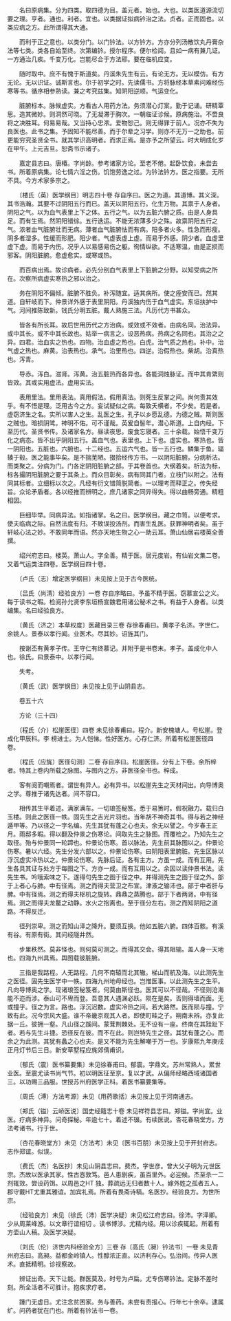 <!-- { "loadSidebar": true } -->
　　名曰原病集。分为四类。取四德为目。盖元者。始也。大也。以类医道源流切要之理。亨者。通也。利者。宜也。以类据证拟病钤治之法。贞者。正而固也。以类应病之方。此所谓得其大通。

　　而利于正之意也。以类分门。以门钤法。以方钤方。方亦分列汤散饮丸丹膏杂法等七类。类各自始至终。次第编钤。授尔程序。便尔检阅。且如一病有兼几证。一方通治几疾。千变万化。岂能尽合于方法耶。要在临机应变。

　　随时取中。庶不有愧于斯道矣。丹溪朱先生有云。有论无方。无以模仿。有方无论。无以识证。诚斯言也。尔于初学之时。先读儒书。方将脉经本草素问难经伤寒等书。循序相参熟读。兼之考究兹集。知阴阳逆顺。气运变化。

　　脏腑标本。脉候虚实。方看古人用药方法。务须潜心灯案。勤于记诵。研精覃思。造其微妙。则洞然可晓。了无凝滞于胸次。一朝临证诊候。原病施治。不啻良将之决胜耳。何易易哉。又当持心忠浓。爱物恕己。则无得罪于前人。况亦不失为良医也。此书之集。予固知不能尽善。而于尔辈之习学。则亦不无万一之助也。前更能穷究圣贤全书。就其学识高明者。而求正焉。是亦予之所望云。时大明成化岁在甲午。上元吉旦。恕斋书示诸子。

　　嘉定县志曰。唐椿。字尚龄。参考诸家方论。至老不倦。起卧饮食。未尝去书。所着原病集。论七情六淫之伤。饥饱劳逸之过。为钤法钤方。医之指要。无所不具。今方术家多宗之。

　　〔楼氏（英）医学纲目〕明志四十卷 存自序曰。医之为道。其道博。其义深。其书浩瀚。其要不过阴阳五行而已。盖天以阴阳五行。化生万物。其禀于人身者。阴阳之气。以为血气表里上下之体。五行之气。以为五脏六腑之质。由是人身具足。而有生焉。然阴阳错综。五行迭运。不能无浓薄多少之殊。故禀阴阳五行之气。浓者血气脏腑壮而无病。薄者血气脏腑怯而有病。阳多者火多。性急而形瘦。阴多者湿多。性缓而形肥。阳少者。气虚表虚上虚。而易于外感。阴少者。血虚里虚下虚。而易于内伤。况乎人以易感易伤之躯。徇情纵欲。不适寒温，由是正损而邪客。阴阳脏腑。愈虚愈实。或寒或热。

　　而百病出焉。故诊病者。必先分别血气表里上下脏腑之分野。以知受病之所在。次察所病虚实寒热之邪以治之。

　　务在阴阳不偏倾。脏腑不胜负。补泻随宜。适其病所。使之痊安而已。然其道。自轩岐而下。仲景详外感于表里阴阳。丹溪独内伤于血气虚实。东垣扶护中气。河间推陈致新。钱氏分明五脏。戴人熟施三法。凡历代方书甚众。

　　皆各有所长耳。故后世用历代之方治病。或效或不效者。由病名同。治法异。或中其长。或不中其长故也。姑举一病言之。设恶热病。热病之名同也。其治之之异。四君。治血实之热也。四物。治血虚之热也。白虎。治气质之热也。补中。治气虚之热也。麻黄。治表热也。承气。治里热也。四逆。治假热也。柴胡。治真热也。泻青。

　　导赤。泻白。滋肾。泻黄。治五脏热而各异也。各能洞烛脉证。而中其肯綮则皆效。其或实用虚法。虚用实法。

　　表用里法。里用表法。真用假法。假用真法。则死生反掌之间。尚何责其效乎。有不悟是理。泛用古今之方。妄试疑似之病。每致夭横者。不少矣。若是者。虚窃济生之名。实所以害人之生。乱医之生。孔子以乡愿乱德。为德之贼。斯则医之贼也。暗损阴骘。神明不佑。可不谨哉。英爰自髻年。潜心斯道。上自内经。下至历代。圣贤书传。及诸家名方。昼读夜思。废食忘寝者。三十余载。始悟千变万化之病态。皆不出乎阴阳五行。盖血气也。表里也。上下也。虚实也。寒热也。皆一阴阳也。五脏也。六腑也。十二经也。五运六气也。皆一五行也。鳞集于鱼。辐辏于毂。医之能事毕矣。是不揣芜陋。掇拾经传方书。一以阴阳脏腑。分病析法。而类聚之。分病为门。门各定阴阳脏腑之部。于其卷首也。大纲着矣。析法为标，标各撮阴阳脏腑之要于其条上。而众目彰矣。病有同其门者。立枝门以附之。法有同其标者。立细标以次之。凡经有衍文错简脱简者。一以理考而释正之。传失经旨。众论矛盾者。各以经推而辨明之。庶几诸家之同异得失。得以曲畅旁通。精粗相因。

　　巨细毕举。同病异法。如指诸掌。名之曰。医学纲目。藏之巾笥。以便考求。使夫临病之际。自然法度有归。不致误投汤剂。而害生乱医。获罪神明者矣。虽于轩岐心法之妙。不敢同年而语。然亦天地生物之心一助云耳。萧山仙居岩楼英全善撰。

　　绍兴府志曰。楼英。萧山人。字全善。精于医。居元度岩。有仙岩文集二卷。又着气运类注四卷。医学纲目四十卷。

　　〔卢氏（志）增定医学纲目〕未见按上见于古今医统。

　　〔吕氏（尚清）经验良方〕一卷 存自序略曰。予虽不精于医。窃慕宣公之义。每于读书之暇。检阅孙允贤李东垣杨宣魏君用诸公秘术之书。有益于人身者。以类编集。名曰经验良方。

　　〔黄氏（济之）本草权度〕医藏目录三卷 存徐春甫曰。黄孝子名济。字世仁。余姚人。景泰以孝行闻。业医术。尽其妙。诏旌其门。

　　按谢丕有黄孝子传。王守仁有终慕记。并附于是书卷末。孝子。盖成化中人也。徐氏。曰景泰中。以孝行闻。

　　失考。

　　〔黄氏（武）医学钢目〕未见按上见于山阴县志。

　　卷五十六

　　方论（三十四）

　　〔程氏（介）松崖医径〕四卷 未见徐春甫曰。程介。新安槐塘人。号松崖。登成化甲辰科。李 榜进士。为人恺悌。性好医方。心存仁济。所着有松崖医径四卷。

　　〔程氏（应旄）医径句测〕二卷 存自序曰。松崖医径。分有上下卷。余所梓者。特其上卷内所载之脉图。与图内之方。非医径全书也。梓成。

　　客有阅而嘲焉者。谓世有异人。必有异书。以松崖先生之天材间出。向导博奥之学。尊推于诸先达者。间不容口。

　　相传其生平着述。满家满车。一切琅签秘笈。悉于易箦时。假祝融力。载归白玉楼。则此之医径一帙。固先生之吉光片羽也。当年胡不神奇其书。得与若之神经遁甲等。乃以径之一字名编。先生其犹有蓬之心也夫。余无以譬之。今岁春王正月。雨邸多暇。得以翻及仲景之伤寒论。间取先生之脉图。而覆检之。乃知先生之取径。殆与仲景同一轮蹄也。仲景论伤寒。首以脉法。先生前其脉图以之。仲景论伤寒。暑以六经。先生分发六部以之。仲景论伤寒。曰阴阳表里腑脏。先生区脉以浮沉虚实冷热以之。仲景论伤寒。先脉后证。各有主方。方虽一成。而有互用。先生各具其证与处方于每图之下。方亦一成。而有互用以之。余因以读仲景书法。读先生书。吟哦索味之下。遂得句先生之图于径之中。并得测先生之图于径之外。部于上者心与肺。中有径焉。测之而得夫营卫之布宣。津液之输沛也。部于中者肝与脾。中有径焉。测之而得夫枢机之旋转。鼎鼎之蒸腾也。部于下者两肾。中有径焉。测之而得夫龙鳌之动静。水火之抱离也。至于径分左右。测之而知阴阳之道路。不得反迁。

　　径列崇卑。测之而知山泽之降升。要须互换。他如五脏六腑。四体百骸。有溪有谷。有原有街。其问经隧井然。

　　步里秩然。莫非怪也。则何莫可测之。而得其交会。得其阻输。盖人身一天地也。四海九州具焉。舆图载彼脏腑。

　　三指是我路程。人无路程。几何不南辕而北其辙。梯山而航及海。以此测先生之医径。固先生医学中一帙。四海九州地母经也。岂惟医事。以此测先生之生平。凡向导博奥之学。现诸琅签秘笈者。何莫由斯径也。医其可以不径哉。不径则沧海能不迩而涉。泰山可不卑而登。吾意其人遇渊必跃。陨在是矣。否则得墙而面。无或撞乎。径之为言。路也。浮沉迟数。虚实冷热之间。若大路然。医而陨与撞。宁致有此。况今宗风大盛。谁不帝畿京观其人者。即使町畦之子。朔南未辨。亦复此据一丘。彼拥一壑。凡山径之蹊间。蒙茸荆棘处。无不设有一座。终南在其跬趾下者。若与先生斗捷。恐径反在彼。而不在此。则岂特先生之径。其犹有蓬之心。而余之为此测。其犹有蠡之心也夫。是又不能为先生解嘲于万一也。岁康熙九年庚戌正月灯节后三日。新安草墅程应旄郊倩甫识。

　　〔郁氏（震）医书纂要集〕未见徐春甫曰。郁震。字鼎文。苏州常熟人。累世业医。至震尤读书尚气节。初以明医征至京。复以才武。从偏师经略西域诸国者三。以功赐三品服。世授苏州府医学正科。着医书纂要集等。

　　〔周氏（溥）方法考源〕未见〔用药歌括〕未见按上见于河南通志。

　　〔郑氏（镒）云峤医说〕国史经籍志十卷 未见祥符县志曰。郑镒。字尚宜。业医。疗病多神异。问奇探秘。年逾七十。着述不辍。有续医说。杏花春晓堂方。方法考诸书。行于世。

　　〔杏花春晓堂方〕未见〔方法考〕未见〔医书百朋〕未见按上见于开封府志。志作郑谊。似误。

　　〔费氏（杰）名医抄〕未见山阴县志曰。费杰。字世彦。曾大父子明为元世医宗。杰故以医承其家。性古悫敦笃。邑人患剧疾，虽百里外。必迎候。杰至杀一二剂辄效。尝设药饵。以周邑之HT 独。葬疏远无归者数十人。嫁外姓之孤者五人。郡守戴HT尤重其雅谊。加宾礼焉。所着有畏斋诗稿。名医抄。经验良方。为世所宗。

　　〔经验良方〕未见〔徐氏（沛）医学决疑〕未见松江府志曰。徐沛。字泽卿。少从周莱峰游。以文章行谊相切 。读书博涉。尤精内经。用以诊疾辄起。所着有方壶山人稿。及医学决疑。

　　〔刘氏（伦）济世内科经验全方〕三卷 存〔高氏（昶）钤法书〕一卷 未见青州府志曰。高昶。益都金岭镇人。性醇浓正直。以济利存心。弘治间。传异人医术。直抵精明。诊视察故。

　　辨证出奇。天下让能。群医莫及。时号为卢扁。尤专伤寒钤法。定脉不差时刻。所全活者不可胜计。抱疾求疗者。

　　踵门无虚日。尤注念贫困家。务与善药。未尝有责报心。行年七十余卒。逮属纩。问药者犹在门也。所着有钤法书一卷。

